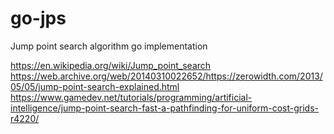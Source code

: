 # go-jps
Jump point search algorithm go implementation

https://en.wikipedia.org/wiki/Jump_point_search
https://web.archive.org/web/20140310022652/https://zerowidth.com/2013/05/05/jump-point-search-explained.html
https://www.gamedev.net/tutorials/programming/artificial-intelligence/jump-point-search-fast-a-pathfinding-for-uniform-cost-grids-r4220/
